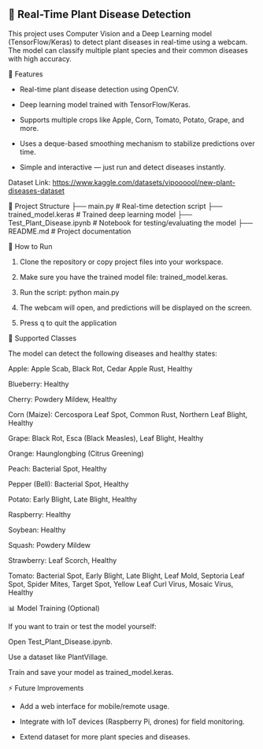 ## 🌱 Real-Time Plant Disease Detection

This project uses Computer Vision and a Deep Learning model (TensorFlow/Keras) to detect plant diseases in real-time using a webcam. The model can classify multiple plant species and their common diseases with high accuracy.

📌 Features

- Real-time plant disease detection using OpenCV.

- Deep learning model trained with TensorFlow/Keras.

- Supports multiple crops like Apple, Corn, Tomato, Potato, Grape, and more.

- Uses a deque-based smoothing mechanism to stabilize predictions over time.

- Simple and interactive — just run and detect diseases instantly.


Dataset Link:
https://www.kaggle.com/datasets/vipoooool/new-plant-diseases-dataset


📂 Project Structure
├── main.py                # Real-time detection script
├── trained_model.keras    # Trained deep learning model
├── Test_Plant_Disease.ipynb  # Notebook for testing/evaluating the model
├── README.md              # Project documentation


🚀 How to Run

1. Clone the repository or copy project files into your workspace.

2. Make sure you have the trained model file: trained_model.keras.

3. Run the script:
   python main.py

4. The webcam will open, and predictions will be displayed on the screen.

5. Press q to quit the application


🌾 Supported Classes

The model can detect the following diseases and healthy states:

Apple: Apple Scab, Black Rot, Cedar Apple Rust, Healthy

Blueberry: Healthy

Cherry: Powdery Mildew, Healthy

Corn (Maize): Cercospora Leaf Spot, Common Rust, Northern Leaf Blight, Healthy

Grape: Black Rot, Esca (Black Measles), Leaf Blight, Healthy

Orange: Haunglongbing (Citrus Greening)

Peach: Bacterial Spot, Healthy

Pepper (Bell): Bacterial Spot, Healthy

Potato: Early Blight, Late Blight, Healthy

Raspberry: Healthy

Soybean: Healthy

Squash: Powdery Mildew

Strawberry: Leaf Scorch, Healthy

Tomato: Bacterial Spot, Early Blight, Late Blight, Leaf Mold, Septoria Leaf Spot, Spider Mites, Target Spot, Yellow Leaf Curl Virus, Mosaic Virus, Healthy


📊 Model Training (Optional)

If you want to train or test the model yourself:

Open Test_Plant_Disease.ipynb.

Use a dataset like PlantVillage.

Train and save your model as trained_model.keras.


⚡ Future Improvements

- Add a web interface for mobile/remote usage.

- Integrate with IoT devices (Raspberry Pi, drones) for field monitoring.

- Extend dataset for more plant species and diseases.

